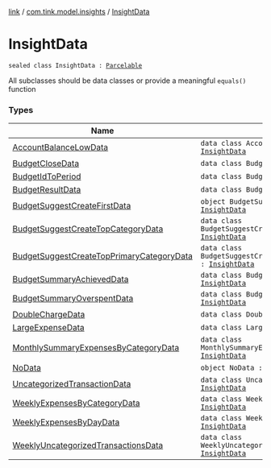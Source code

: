 [link](../../index.md) / [com.tink.model.insights](../index.md) / [InsightData](./index.md)

# InsightData

`sealed class InsightData : `[`Parcelable`](https://developer.android.com/reference/android/os/Parcelable.html)

All subclasses should be data classes or provide a meaningful `equals()` function

### Types

| Name | Summary |
|---|---|
| [AccountBalanceLowData](-account-balance-low-data/index.md) | `data class AccountBalanceLowData : `[`InsightData`](./index.md) |
| [BudgetCloseData](-budget-close-data/index.md) | `data class BudgetCloseData : `[`InsightData`](./index.md) |
| [BudgetIdToPeriod](-budget-id-to-period/index.md) | `data class BudgetIdToPeriod : `[`Parcelable`](https://developer.android.com/reference/android/os/Parcelable.html) |
| [BudgetResultData](-budget-result-data/index.md) | `data class BudgetResultData : `[`InsightData`](./index.md) |
| [BudgetSuggestCreateFirstData](-budget-suggest-create-first-data.md) | `object BudgetSuggestCreateFirstData : `[`InsightData`](./index.md) |
| [BudgetSuggestCreateTopCategoryData](-budget-suggest-create-top-category-data/index.md) | `data class BudgetSuggestCreateTopCategoryData : `[`InsightData`](./index.md) |
| [BudgetSuggestCreateTopPrimaryCategoryData](-budget-suggest-create-top-primary-category-data/index.md) | `data class BudgetSuggestCreateTopPrimaryCategoryData : `[`InsightData`](./index.md) |
| [BudgetSummaryAchievedData](-budget-summary-achieved-data/index.md) | `data class BudgetSummaryAchievedData : `[`InsightData`](./index.md) |
| [BudgetSummaryOverspentData](-budget-summary-overspent-data/index.md) | `data class BudgetSummaryOverspentData : `[`InsightData`](./index.md) |
| [DoubleChargeData](-double-charge-data/index.md) | `data class DoubleChargeData : `[`InsightData`](./index.md) |
| [LargeExpenseData](-large-expense-data/index.md) | `data class LargeExpenseData : `[`InsightData`](./index.md) |
| [MonthlySummaryExpensesByCategoryData](-monthly-summary-expenses-by-category-data/index.md) | `data class MonthlySummaryExpensesByCategoryData : `[`InsightData`](./index.md) |
| [NoData](-no-data.md) | `object NoData : `[`InsightData`](./index.md) |
| [UncategorizedTransactionData](-uncategorized-transaction-data/index.md) | `data class UncategorizedTransactionData : `[`InsightData`](./index.md) |
| [WeeklyExpensesByCategoryData](-weekly-expenses-by-category-data/index.md) | `data class WeeklyExpensesByCategoryData : `[`InsightData`](./index.md) |
| [WeeklyExpensesByDayData](-weekly-expenses-by-day-data/index.md) | `data class WeeklyExpensesByDayData : `[`InsightData`](./index.md) |
| [WeeklyUncategorizedTransactionsData](-weekly-uncategorized-transactions-data/index.md) | `data class WeeklyUncategorizedTransactionsData : `[`InsightData`](./index.md) |
